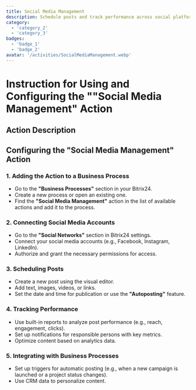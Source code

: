 ```yaml
---
title: Social Media Management
description: Schedule posts and track performance across social platforms.
category: 
  - 'category_2'
  - 'category_3'
badges: 
  - 'badge_1'
  - 'badge_2'
avatar: '/activities/SocialMediaManagement.webp'
---
```


# Instruction for Using and Configuring the ""Social Media Management" Action

## Action Description

## **Configuring the "Social Media Management" Action**

### 1. Adding the Action to a Business Process
- Go to the **"Business Processes"** section in your Bitrix24.
- Create a new process or open an existing one.
- Find the **"Social Media Management"** action in the list of available actions and add it to the process.

### 2. Connecting Social Media Accounts
- Go to the **"Social Networks"** section in Bitrix24 settings.
- Connect your social media accounts (e.g., Facebook, Instagram, LinkedIn).
- Authorize and grant the necessary permissions for access.

### 3. Scheduling Posts
- Create a new post using the visual editor.
- Add text, images, videos, or links.
- Set the date and time for publication or use the **"Autoposting"** feature.

### 4. Tracking Performance
- Use built-in reports to analyze post performance (e.g., reach, engagement, clicks).
- Set up notifications for responsible persons with key metrics.
- Optimize content based on analytics data.

### 5. Integrating with Business Processes
- Set up triggers for automatic posting (e.g., when a new campaign is launched or a project status changes).
- Use CRM data to personalize content.  
